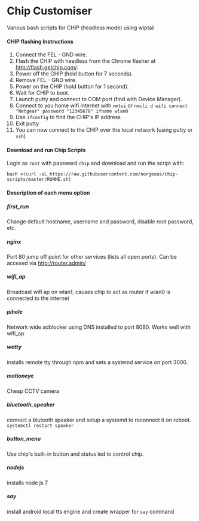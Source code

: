 # Chip Customiser
Various bash scripts for CHIP (headless mode) using wiptail

#### CHIP flashing Instructions
1. Connect the FEL - GND wire.
2. Flash the CHIP with headless from the Chrome flasher at http://flash.getchip.com/.
3. Power off the CHIP (hold button for 7 seconds).
4. Remove FEL - GND wire.
5. Power on the CHIP (hold button for 1 second).
6. Wait for CHIP to boot.
7. Launch putty and connect to COM port (find with Device Manager).
8. Connect to you home wifi internet with ```nmtui``` or ```nmcli d wifi connect "Netgear" password "12345678" ifname wlan0```
9. Use `ifconfig` to find the CHIP's IP address
10. Exit putty
11. You can now connect to the CHIP over the local network (using putty or `ssh`)

#### Download and run Chip Scripts
Login as `root` with password `chip` and download and run the script with:
```
bash <(curl -sL https://raw.githubusercontent.com/norgeous/chip-scripts/master/RUNME.sh)
```

#### Description of each menu option

##### first_run
Change default hostname, username and password, disable root password, etc.

##### nginx
Port 80 jump off point for other services (lists all open ports). Can be accesed via http://router.admin/

##### wifi_ap
Broadcast wifi ap on wlan1, causes chip to act as router if wlan0 is connected to the internet

##### pihole
Network wide adblocker using DNS installed to port 8080. Works well with wifi_ap

##### wetty
installs remote tty through npm and sets a systemd service on port 3000.

##### motioneye
Cheap CCTV camera

##### bluetooth_speaker
connect a blutooth speaker and setup a systemd to reconnect it on reboot.
`systemctl restart speaker`

##### button_menu
Use chip's built-in button and status led to control chip.

##### nodejs
installs node js 7

##### say
install android local tts engine and create wrapper for `say` command
